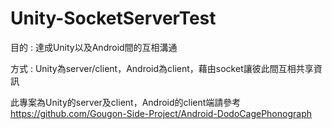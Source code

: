 # Unity-SocketServerTest
目的 : 達成Unity以及Android間的互相溝通

方式 : Unity為server/client，Android為client，藉由socket讓彼此間互相共享資訊

此專案為Unity的server及client，Android的client端請參考
https://github.com/Gougon-Side-Project/Android-DodoCagePhonograph
